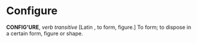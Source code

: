 # Configure

**CONFIG'URE**, _verb transitive_ \[Latin , to form, figure.\] To form; to dispose in a certain form, figure or shape.
